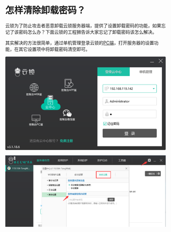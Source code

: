 # 怎样清除卸载密码？

云锁为了防止攻击者恶意卸载云锁服务器端，提供了设置卸载密码的功能，如果忘记了该密码怎么办？下面云锁的工程狮告诉大家忘记了卸载密码该怎么解决。

其实解决的方法很简单，通过单机管理登录云锁的[PC端](/guide/install/PC.md)，打开服务器的设置功能，在其它设置项中将卸载密码清空即可。

![](/assets/q0501.png)

![](/assets/q0502.png)
